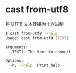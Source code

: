 # cast from-utf8

将 UTF8 文本转换为十六进制

```bash
$ cast from-utf8 --help
Usage: cast from-utf8 [TEXT]

Arguments:
  [TEXT]  The text to convert

Options:
  -h, --help  Print help
```
